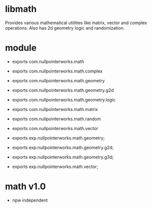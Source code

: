 # libmath
Provides various mathematical utilities like matrix, vector and complex operations. Also has 2d geometry logic and randomization. 

# module
* exports com.nullpointerworks.math
* exports com.nullpointerworks.math.complex
* exports com.nullpointerworks.math.geometry
* exports com.nullpointerworks.math.geometry.g2d
* exports com.nullpointerworks.math.geometry.logic
* exports com.nullpointerworks.math.matrix
* exports com.nullpointerworks.math.random
* exports com.nullpointerworks.math.vector

* exports exp.nullpointerworks.math.geometry;
* exports exp.nullpointerworks.math.geometry.g2d;
* exports exp.nullpointerworks.math.geometry.g3d;
* exports exp.nullpointerworks.math.vector;

# math v1.0
* npw independent
